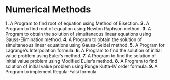 # Numerical Methods

**1.**	A Program to find root of equation using Method of Bisection.
**2.**	A Program to find root of equation using Newton Raphson method.
**3.**	A Program to obtain the solution of simultaneous linear equations using Gauss-Elimination method.
**4.**	A Program to obtain the solution of simultaneous linear equations using Gauss-Seidel method.
**5.**	A Program for Lagrange’s Interpolation formula.
**6.**	A Program to find the solution of initial value problem using Euler’s method.
**7.**	A Program to find the solution of initial value problem using Modified Euler’s method.
**8.**	A Program to find solution of initial value problem using Runge Kutta-IV order formula.
**9.**	A Program to implement Regula-Falsi formula.

